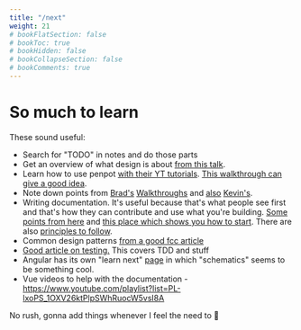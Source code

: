 ```yaml
---
title: "/next"
weight: 21
# bookFlatSection: false
# bookToc: true
# bookHidden: false
# bookCollapseSection: false
# bookComments: true
---
```

# So much to learn
These sound useful:

* Search for "TODO" in notes and do those parts
* Get an overview of what design is about [from this talk](https://www.youtube.com/watch?v=FBUJYEQ7OGY).
* Learn how to use penpot [with their YT tutorials](https://www.youtube.com/watch?v=MpINco5nWw4&list=PLgcCPfOv5v57cJS0im5FYFwbsu6X5mkNq). [This walkthrough can give a good idea](https://www.youtube.com/watch?v=KUg3xIFWK_g).
* Note down points from [Brad's](https://www.youtube.com/watch?v=XsEnj-1hG2o) [Walkthroughs](https://www.youtube.com/watch?v=moBhzSC455o) and [also](https://www.youtube.com/watch?v=KYFwcIRx16g) [Kevin's](https://www.youtube.com/watch?v=RhLMEdiKuMg).
* Writing documentation. It's useful because that's what people see first and that's how they can contribute
and use what you're building. [Some points from here](https://www.freecodecamp.org/news/how-to-write-good-documentation/) and [this place which shows you how to start](https://www.writethedocs.org/guide/writing/beginners-guide-to-docs/). There are also [principles to follow](https://www.writethedocs.org/guide/writing/docs-principles/).
* Common design patterns [from a good fcc article](https://www.freecodecamp.org/news/javascript-design-patterns-explained/)
* [Good article on testing.](https://www.freecodecamp.org/news/test-driven-development-tutorial-how-to-test-javascript-and-reactjs-app/) This covers TDD and stuff
* Angular has its own "learn next" [page](https://angular.io/guide/architecture-next-steps) in which
"schematics" seems to be something cool.
* Vue videos to help with the documentation - https://www.youtube.com/playlist?list=PL-lxoPS_1OXV26ktPlpSWhRuocW5vsI8A

No rush, gonna add things whenever I feel the need to 🍃